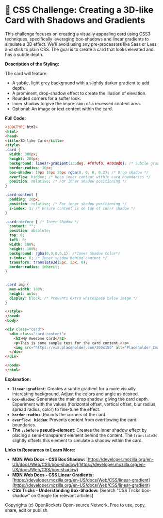 # 🐞 CSS Challenge:  Creating a 3D-like Card with Shadows and Gradients


This challenge focuses on creating a visually appealing card using CSS3 techniques, specifically leveraging box-shadows and linear gradients to simulate a 3D effect.  We'll avoid using any pre-processors like Sass or Less and stick to plain CSS.  The goal is to create a card that looks elevated and has a subtle depth.

**Description of the Styling:**

The card will feature:

* A subtle, light grey background with a slightly darker gradient to add depth.
* A prominent, drop-shadow effect to create the illusion of elevation.
* Rounded corners for a softer look.
* Inner shadow to give the impression of a recessed content area.
* Optional: An image or text content within the card.


**Full Code:**

```html
<!DOCTYPE html>
<html>
<head>
<title>3D-like Card</title>
<style>
.card {
  width: 300px;
  height: 200px;
  background: linear-gradient(135deg, #f0f0f0, #d0d0d0); /* Subtle gradient */
  border-radius: 10px;
  box-shadow: 10px 10px 20px rgba(0, 0, 0, 0.2); /* Drop shadow */
  overflow: hidden; /* Keep inner content within card boundaries */
  position: relative; /* For inner shadow positioning */
}

.card-content {
  padding: 20px;
  position: relative; /* For inner shadow positioning */
  z-index: 1; /* Ensure content is on top of inner shadow */
}

.card::before { /* Inner Shadow */
  content: "";
  position: absolute;
  top: 0;
  left: 0;
  width: 100%;
  height: 100%;
  background: rgba(0,0,0,0.1); /*Inner Shadow Color*/
  z-index: 0; /* Inner shadow behind content */
  transform: translate3d(2px, 2px, 0);
  border-radius: inherit;
}


.card img {
  max-width: 100%;
  height: auto;
  display: block; /* Prevents extra whitespace below image */
}

</style>
</head>
<body>

<div class="card">
  <div class="card-content">
    <h2>My Awesome Card</h2>
    <p>This is some sample text for the card content.</p>
    <img src="https://via.placeholder.com/300x150" alt="Placeholder Image">
  </div>
</div>

</body>
</html>
```


**Explanation:**

* **`linear-gradient`**: Creates a subtle gradient for a more visually interesting background. Adjust the colors and angle as desired.
* **`box-shadow`**:  Generates the main drop shadow, giving the card depth. Experiment with the values (horizontal offset, vertical offset, blur radius, spread radius, color) to fine-tune the effect.
* **`border-radius`**: Rounds the corners of the card.
* **`overflow: hidden`**: Prevents content from overflowing the card boundaries.
* **The `::before` pseudo-element**: Creates the inner shadow effect by placing a semi-transparent element behind the content.  The `translate3d` slightly offsets this element to simulate a shadow within the card.


**Links to Resources to Learn More:**

* **MDN Web Docs - CSS Box Shadow:** [https://developer.mozilla.org/en-US/docs/Web/CSS/box-shadow](https://developer.mozilla.org/en-US/docs/Web/CSS/box-shadow)
* **MDN Web Docs - CSS Linear Gradients:** [https://developer.mozilla.org/en-US/docs/Web/CSS/linear-gradient](https://developer.mozilla.org/en-US/docs/Web/CSS/linear-gradient)
* **CSS Tricks - Understanding Box-Shadow:** [Search "CSS Tricks box-shadow" on Google for relevant articles]


Copyrights (c) OpenRockets Open-source Network. Free to use, copy, share, edit or publish.

